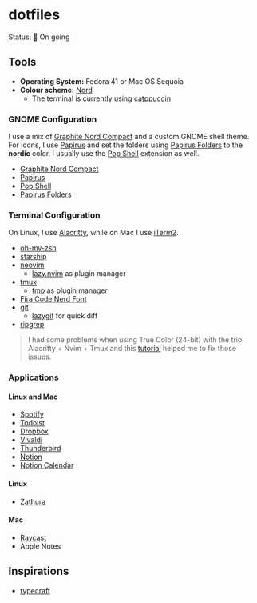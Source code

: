 # dotfiles

Status: 🚧 On going

## Tools 

- **Operating System:** Fedora 41 or Mac OS Sequoia
- **Colour scheme:** [Nord](https://github.com/arcticicestudio/nord)
    - The terminal is currently using [catppuccin](https://catppuccin.com)

### GNOME Configuration

I use a mix of [Graphite Nord Compact](https://github.com/vinceliuice/Graphite-gtk-theme)
and a custom GNOME shell theme. For icons, I use
[Papirus](https://github.com/PapirusDevelopmentTeam/papirus-icon-theme) and set the folders
using [Papirus Folders](https://github.com/PapirusDevelopmentTeam/papirus-folders) to the **nordic**
color. I usually use the [Pop Shell](https://github.com/pop-os/shell) extension as well.

- [Graphite Nord Compact](https://github.com/vinceliuice/Graphite-gtk-theme)
- [Papirus](https://github.com/PapirusDevelopmentTeam/papirus-icon-theme)
- [Pop Shell](https://github.com/pop-os/shell)
- [Papirus Folders](https://github.com/PapirusDevelopmentTeam/papirus-folders)

### Terminal Configuration

On Linux, I use [Alacritty](https://github.com/alacritty/alacritty), while on Mac I use
[iTerm2](https://iterm2.com/).

- [oh-my-zsh](https://github.com/ohmyzsh/ohmyzsh)
- [starship](https://starship.rs)
- [neovim](https://neovim.io)
    - [lazy.nvim](https://github.com/folke/lazy.nvim) as plugin manager
- [tmux](https://github.com/tmux/tmux)
    - [tmp](https://github.com/tmux-plugins/tpm) as plugin manager
- [Fira Code Nerd Font](https://www.nerdfonts.com/font-downloads)
- [git](https://git-scm.com/)
    - [lazygit](https://github.com/jesseduffield/lazygit) for quick diff
- [ripgrep](https://github.com/BurntSushi/ripgrep)

> I had some problems when using True Color (24-bit) with the trio Alacritty + Nvim + Tmux
> and this [tutorial](https://gist.github.com/andersevenrud/015e61af2fd264371032763d4ed965b6)
> helped me to fix those issues.

### Applications

#### Linux and Mac

- [Spotify](https://open.spotify.com/)
- [Todoist](https://todoist.com/)
- [Dropbox](https://www.dropbox.com/)
- [Vivaldi](https://vivaldi.com)
- [Thunderbird](https://www.thunderbird.net/)
- [Notion](https://www.notion.so)
- [Notion Calendar](https://calendar.notion.so)

#### Linux

- [Zathura](https://github.com/pwmt/zathura)

#### Mac

- [Raycast](https://www.raycast.com/)
- Apple Notes

## Inspirations

- [typecraft](https://www.youtube.com/@typecraft_dev)


